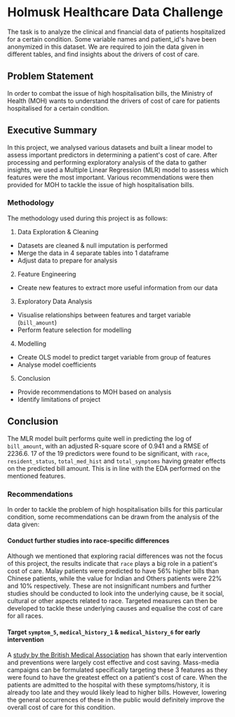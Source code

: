 # Holmusk Healthcare Data Challenge

The task is to analyze the clinical and financial data of patients hospitalized for a certain condition. Some variable names and patient_id's have been anonymized in this dataset. We are required to join the data given in different tables, and find insights about the drivers of cost of care.

## Problem Statement

In order to combat the issue of high hospitalisation bills, the Ministry of Health (MOH) wants to understand the drivers of cost of care for patients hospitalised for a certain condition.

## Executive Summary

In this project, we analysed various datasets and built a linear model to assess important predictors in determining a patient's cost of care. After processing and performing exploratory analysis of the data to gather insights, we used a Multiple Linear Regression (MLR) model to assess which features were the most important. Various recommendations were then provided for MOH to tackle the issue of high hospitalisation bills.

### Methodology

The methodology used during this project is as follows:

1. Data Exploration & Cleaning
- Datasets are cleaned & null imputation is performed
- Merge the data in 4 separate tables into 1 dataframe
- Adjust data to prepare for analysis

2. Feature Engineering
- Create new features to extract more useful information from our data

3. Exploratory Data Analysis
- Visualise relationships between features and target variable (`bill_amount`)
- Perform feature selection for modelling

4. Modelling
- Create OLS model to predict target variable from group of features
- Analyse model coefficients

5. Conclusion
- Provide recommendations to MOH based on analysis
- Identify limitations of project

## Conclusion

The MLR model built performs quite well in predicting the log of `bill_amount`, with an adjusted R-square score of 0.941 and a RMSE of 2236.6. 17 of the 19 predictors were found to be significant, with `race`, `resident_status`, `total_med_hist` and `total_symptoms` having greater effects on the predicted bill amount. This is in line with the EDA performed on the mentioned features.

### Recommendations

In order to tackle the problem of high hospitalisation bills for this particular condition, some recommendations can be drawn from the analysis of the data given:

#### Conduct further studies into race-specific differences

Although we mentioned that exploring racial differences was not the focus of this project, the results indicate that `race` plays a big role in a patient's cost of care. Malay patients were predicted to have 56% higher bills than Chinese patients, while the value for Indian and Others patients were 22% and 10% respectively. These are not insignificant numbers and further studies should be conducted to look into the underlying cause, be it social, cultural or other aspects related to race. Targeted measures can then be developed to tackle these underlying causes and equalise the cost of care for all races.

#### Target `symptom_5`, `medical_history_1` & `medical_history_6` for early intervention

A [study by the British Medical Association](https://www.google.com/url?sa=t&rct=j&q=&esrc=s&source=web&cd=&ved=2ahUKEwivye721djyAhWRXisKHTrwCB4QFnoECBoQAQ&url=http%3A%2F%2Fsentpressrelease.com%2Fpressrelease%2Fattachment%2F73108%2F79fbe4f4-c323-4f1e-a7df-9abe85930d12%2F90d6fdbe-bd30-4f4b-8557-9250948a642c%3FfileDisplayName%3DExploring%2520the%2520cost%2520of%2520early%2520intervention.pdf&usg=AOvVaw0mokqOBV381ha6EGn-vBpC) has shown that early intervention and preventions were largely cost effective and cost saving. Mass-media campaigns can be formulated specifically targeting these 3 features as they were found to have the greatest effect on a patient's cost of care. When the patients are admitted to the hospital with these symptoms/history, it is already too late and they would likely lead to higher bills. However, lowering the general occurrences of these in the public would definitely improve the overall cost of care for this condition.
